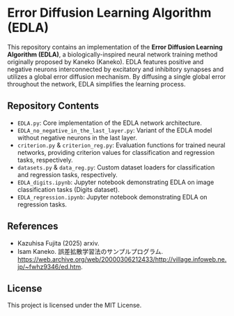 # Error Diffusion Learning Algorithm (EDLA)

This repository contains an implementation of the **Error Diffusion Learning Algorithm (EDLA)**, a biologically-inspired neural network training method originally proposed by Kaneko (Kaneko). EDLA features positive and negative neurons interconnected by excitatory and inhibitory synapses and utilizes a global error diffusion mechanism. By diffusing a single global error throughout the network, EDLA simplifies the learning process.

## Repository Contents

- `EDLA.py`: Core implementation of the EDLA network architecture.
- `EDLA_no_negative_in_the_last_layer.py`: Variant of the EDLA model without negative neurons in the last layer.
- `criterion.py` & `criterion_reg.py`: Evaluation functions for trained neural networks, providing criterion values for classification and regression tasks, respectively.
- `datasets.py` & `data_reg.py`: Custom dataset loaders for classification and regression tasks, respectively.
- `EDLA_digits.ipynb`: Jupyter notebook demonstrating EDLA on image classification tasks (Digits dataset).
- `EDLA_regression.ipynb`: Jupyter notebook demonstrating EDLA on regression tasks.

## References

- Kazuhisa Fujita (2025) arxiv.
- Isam Kaneko. 誤差拡散学習法のサンプルプログラム. https://web.archive.org/web/20000306212433/http://village.infoweb.ne.jp/~fwhz9346/ed.htm.

## License

This project is licensed under the MIT License.

